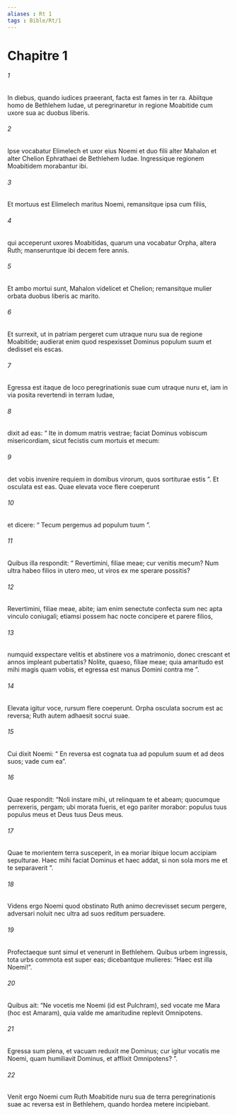 ```yaml
---
aliases : Rt 1
tags : Bible/Rt/1
---
```


# Chapitre 1

###### 1
In diebus, quando iudices praeerant, facta est fames in ter ra. Abiitque homo de Bethlehem Iudae, ut peregrinaretur in regione Moabitide cum uxore sua ac duobus liberis. 
###### 2
Ipse vocabatur Elimelech et uxor eius Noemi et duo filii alter Mahalon et alter Chelion Ephrathaei de Bethlehem Iudae. Ingressique regionem Moabitidem morabantur ibi. 
###### 3
Et mortuus est Elimelech maritus Noemi, remansitque ipsa cum filiis, 
###### 4
qui acceperunt uxores Moabitidas, quarum una vocabatur Orpha, altera Ruth; manseruntque ibi decem fere annis. 
###### 5
Et ambo mortui sunt, Mahalon videlicet et Chelion; remansitque mulier orbata duobus liberis ac marito.
###### 6
Et surrexit, ut in patriam pergeret cum utraque nuru sua de regione Moabitide; audierat enim quod respexisset Dominus populum suum et dedisset eis escas. 
###### 7
Egressa est itaque de loco peregrinationis suae cum utraque nuru et, iam in via posita revertendi in terram Iudae, 
###### 8
dixit ad eas: “ Ite in domum matris vestrae; faciat Dominus vobiscum misericordiam, sicut fecistis cum mortuis et mecum: 
###### 9
det vobis invenire requiem in domibus virorum, quos sortiturae estis ”. Et osculata est eas. Quae elevata voce flere coeperunt 
###### 10
et dicere: “ Tecum pergemus ad populum tuum ”. 
###### 11
Quibus illa respondit: “ Revertimini, filiae meae; cur venitis mecum? Num ultra habeo filios in utero meo, ut viros ex me sperare possitis? 
###### 12
Revertimini, filiae meae, abite; iam enim senectute confecta sum nec apta vinculo coniugali; etiamsi possem hac nocte concipere et parere filios, 
###### 13
numquid exspectare velitis et abstinere vos a matrimonio, donec crescant et annos impleant pubertatis? Nolite, quaeso, filiae meae; quia amaritudo est mihi magis quam vobis, et egressa est manus Domini contra me ”. 
###### 14
Elevata igitur voce, rursum flere coeperunt. Orpha osculata socrum est ac reversa; Ruth autem adhaesit socrui suae.
###### 15
Cui dixit Noemi: “ En reversa est cognata tua ad populum suum et ad deos suos; vade cum ea”. 
###### 16
Quae respondit: “Noli instare mihi, ut relinquam te et abeam; quocumque perrexeris, pergam; ubi morata fueris, et ego pariter morabor: populus tuus populus meus et Deus tuus Deus meus. 
###### 17
Quae te morientem terra susceperit, in ea moriar ibique locum accipiam sepulturae. Haec mihi faciat Dominus et haec addat, si non sola mors me et te separaverit ”. 
###### 18
Videns ergo Noemi quod obstinato Ruth animo decrevisset secum pergere, adversari noluit nec ultra ad suos reditum persuadere.
###### 19
Profectaeque sunt simul et venerunt in Bethlehem. Quibus urbem ingressis, tota urbs commota est super eas; dicebantque mulieres: “Haec est illa Noemi!”. 
###### 20
Quibus ait: “Ne vocetis me Noemi (id est Pulchram), sed vocate me Mara (hoc est Amaram), quia valde me amaritudine replevit Omnipotens. 
###### 21
Egressa sum plena, et vacuam reduxit me Dominus; cur igitur vocatis me Noemi, quam humiliavit Dominus, et afflixit Omnipotens? ”.
###### 22
Venit ergo Noemi cum Ruth Moabitide nuru sua de terra peregrinationis suae ac reversa est in Bethlehem, quando hordea metere incipiebant.
